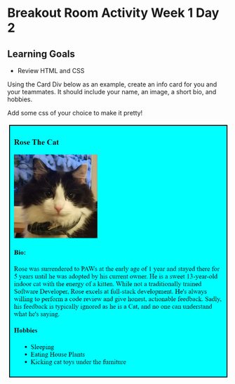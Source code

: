 # Breakout Room Activity Week 1 Day 2
## Learning Goals 
- Review HTML and CSS 


Using the Card Div below as an example, create an info card for you and your teammates. It should include your name, an image, a short bio, and hobbies. 

Add some css of your choice to make it pretty! 

![rose the cat](roseCard.png)